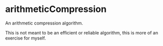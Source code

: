 # arithmeticCompression
An arithmetic compression algorithm. 

This is not meant to be an efficient or reliable algorithm, this is more of an exercise for myself.
